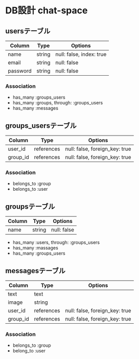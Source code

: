 # DB設計 chat-space

## usersテーブル
| Column | Type | Options |
|--------|------|---------|
| name | string | null: false, index: true |
| email | string | null: false |
| password | string | null: false |

### Association
- has_many :groups_users
- has_many :groups, through: :groups_users
- has_many :messages

## groups_usersテーブル
| Column | Type | Options |
|--------|------|-------- |
| user_id | references | null: false, foreign_key: true |
| group_id | references | null: false, foreign_key: true |

### Association
- belongs_to :group
- belongs_to :user

## groupsテーブル
| Column | Type | Options |
|--------|------|---------|
| name | string | null: false |

- has_many :users, through: :groups_users
- has_many :massages
- has_many :groups_users

## messagesテーブル
| Column | Type | Options |
|--------|------|---------|
| text | text |
| image | string |
| user_id | references | null: false, foreign_key: true |
| group_id | references | null: false, foreign_key: true |

### Association
- belongs_to :group
- belong_to :user